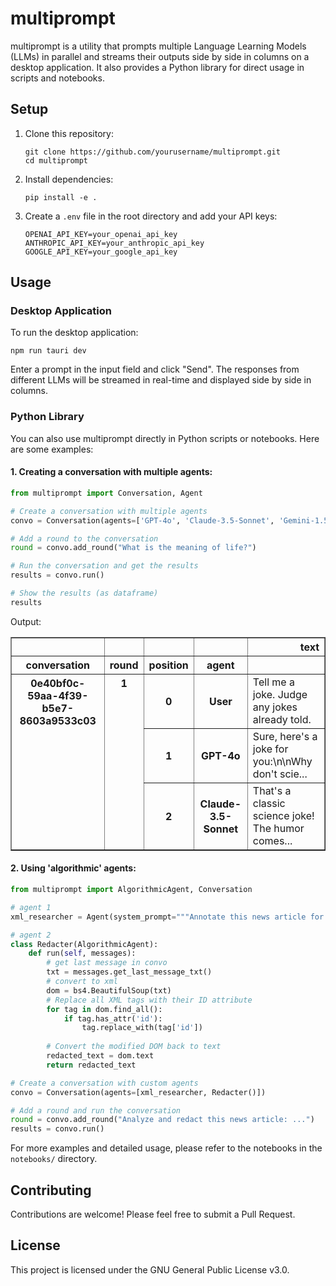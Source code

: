 # multiprompt

multiprompt is a utility that prompts multiple Language Learning Models (LLMs) in parallel and streams their outputs side by side in columns on a desktop application. It also provides a Python library for direct usage in scripts and notebooks.

## Setup

1. Clone this repository:
   ```
   git clone https://github.com/yourusername/multiprompt.git
   cd multiprompt
   ```

2. Install dependencies:
   ```
   pip install -e .
   ```

3. Create a `.env` file in the root directory and add your API keys:
   ```
   OPENAI_API_KEY=your_openai_api_key
   ANTHROPIC_API_KEY=your_anthropic_api_key
   GOOGLE_API_KEY=your_google_api_key
   ```

## Usage

### Desktop Application

To run the desktop application:

```
npm run tauri dev
```

Enter a prompt in the input field and click "Send". The responses from different LLMs will be streamed in real-time and displayed side by side in columns.

### Python Library

You can also use multiprompt directly in Python scripts or notebooks. Here are some examples:

#### 1. Creating a conversation with multiple agents:

```python
from multiprompt import Conversation, Agent

# Create a conversation with multiple agents
convo = Conversation(agents=['GPT-4o', 'Claude-3.5-Sonnet', 'Gemini-1.5-Pro'])

# Add a round to the conversation
round = convo.add_round("What is the meaning of life?")

# Run the conversation and get the results
results = convo.run()

# Show the results (as dataframe)
results
```

Output:

<div>

<table border="1" class="dataframe">
  <thead>
    <tr style="text-align: right;">
      <th></th>
      <th></th>
      <th></th>
      <th></th>
      <th>text</th>
    </tr>
    <tr>
      <th>conversation</th>
      <th>round</th>
      <th>position</th>
      <th>agent</th>
      <th></th>
    </tr>
  </thead>
  <tbody>
    <tr>
      <th rowspan="3" valign="top">0e40bf0c-59aa-4f39-b5e7-8603a9533c03</th>
      <th rowspan="3" valign="top">1</th>
      <th>0</th>
      <th>User</th>
      <td>Tell me a joke. Judge any jokes already told.</td>
    </tr>
    <tr>
      <th>1</th>
      <th>GPT-4o</th>
      <td>Sure, here's a joke for you:\n\nWhy don't scie...</td>
    </tr>
    <tr>
      <th>2</th>
      <th>Claude-3.5-Sonnet</th>
      <td>That's a classic science joke! The humor comes...</td>
    </tr>
  </tbody>
</table>
</div>

#### 2. Using 'algorithmic' agents:

```python
from multiprompt import AlgorithmicAgent, Conversation

# agent 1
xml_researcher = Agent(system_prompt="""Annotate this news article for entities in the form <ENT id="Person1">Ryan</ENT>""")

# agent 2
class Redacter(AlgorithmicAgent):
    def run(self, messages):
        # get last message in convo
        txt = messages.get_last_message_txt()
        # convert to xml
        dom = bs4.BeautifulSoup(txt)
        # Replace all XML tags with their ID attribute
        for tag in dom.find_all():
            if tag.has_attr('id'):
                tag.replace_with(tag['id'])
        
        # Convert the modified DOM back to text
        redacted_text = dom.text
        return redacted_text

# Create a conversation with custom agents
convo = Conversation(agents=[xml_researcher, Redacter()])

# Add a round and run the conversation
round = convo.add_round("Analyze and redact this news article: ...")
results = convo.run()
```

For more examples and detailed usage, please refer to the notebooks in the `notebooks/` directory.

## Contributing

Contributions are welcome! Please feel free to submit a Pull Request.

## License

This project is licensed under the GNU General Public License v3.0.